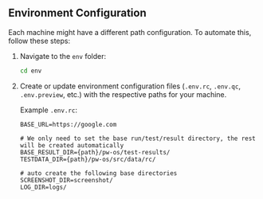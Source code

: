 ## Environment Configuration

Each machine might have a different path configuration. To automate this, follow these steps:

1. Navigate to the `env` folder:

   ```sh
   cd env
   ```

2. Create or update environment configuration files (`.env.rc`, `.env.qc`, `.env.preview`, etc.) with the respective paths for your machine.

   Example `.env.rc`:

   ```env
   BASE_URL=https://google.com

   # We only need to set the base run/test/result directory, the rest will be created automatically
   BASE_RESULT_DIR={path}/pw-os/test-results/
   TESTDATA_DIR={path}/pw-os/src/data/rc/

   # auto create the following base directories
   SCREENSHOT_DIR=screenshot/
   LOG_DIR=logs/
   ```
